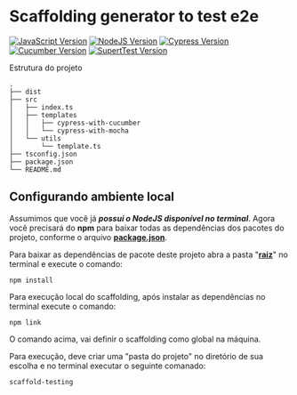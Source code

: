 [javascript-image]: https://img.shields.io/badge/javascript-ES6-orange
[javascript-url]: https://262.ecma-international.org/6.0/
[nodejs-image]: https://img.shields.io/badge/nodejs-14.x-green
[nodejs-url]: https://nodejs.org/en/docs/
[cypress-image]:https://img.shields.io/badge/cypress-9.2.0-beige
[cypress-url]:https://docs.cypress.io/guides/overview/why-cypress
[cucumber-image]: https://img.shields.io/badge/cucumber-5.3.0-brightgreen
[cucumber-url]: https://cucumber.io/docs/installation/ruby/
[supertest-image]:https://img.shields.io/badge/supertest-7.7.0-black
[supertest-url]:https://github.com/visionmedia/supertest#readme
# Scaffolding generator to test e2e
[![JavaScript Version][javascript-image]][javascript-url]
[![NodeJS Version][nodejs-image]][nodejs-url]
[![Cypress Version][cypress-image]][cypress-url]
[![Cucumber Version][cucumber-image]][cucumber-url]
[![SupertTest Version][supertest-image]][supertest-url]

Estrutura do projeto
```
.
├── dist
├── src
│   ├── index.ts
│   ├── templates
│   │   ├── cypress-with-cucumber
│   │   └── cypress-with-mocha
│   └── utils
│       └── template.ts
├── tsconfig.json
├── package.json
└── README.md
```
## Configurando ambiente local

Assumimos que você já ***possui o NodeJS disponível no terminal***. Agora você precisará do **npm** para baixar todas as dependências dos pacotes do projeto, conforme o arquivo **[package.json](https://github.com/renatosantanaoliveira/e2e-generator-scaffold-testing-js/blob/master/package.json)**.

Para baixar as dependências de pacote deste projeto abra a pasta "**[raiz](https://github.com/renatosantanaoliveira/e2e-generator-scaffold-testing-js)**" no terminal e execute o comando:
```
npm install
```

Para execução local do scaffolding, após instalar as dependências no terminal execute o comando:
```
npm link
```
O comando acima, vai definir o scaffolding como global na máquina.

Para execução, deve criar uma "pasta do projeto" no diretório de sua escolha e no terminal executar o seguinte comanado:
```
scaffold-testing
```